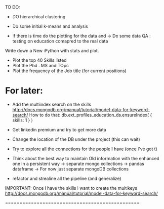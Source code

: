 TO DO:

- DO hierarchical clustering

- Do some initial k-means and analysis

- If there is time do the plotting for the data and
	-> Do some data QA : testing on education comapred to the real data

Write down a New iPython with stats and plot.
- Plot the top 40 Skills listed
- Plot the Phd . MS and TOpc 
- Plot the frequency of the Job title (for current positions)






For later:
==============
- Add the multiindex search on the skills
http://docs.mongodb.org/manual/tutorial/model-data-for-keyword-search/
How to do that:
db.ext_profiles_education_ds.ensureIndex( { skills: 1 } )


- Get linkedin premium and try to get more data
- Change the location of the DB under the project (this can wait)
- Try to explore all the connections for the people I have (once I've got t)
- Think about the best way to maintain Old information with the enhanced one in a persistent way
	-> separate mongo xollections
	-> pandas dataframe
	-> For now just separate mongoDB collections
- refactor and strealine all the pipeline (and generalize)


IMPORTANT:
Once I have the skills I want to create the multikeys 
http://docs.mongodb.org/manual/tutorial/model-data-for-keyword-search/

===============================================

